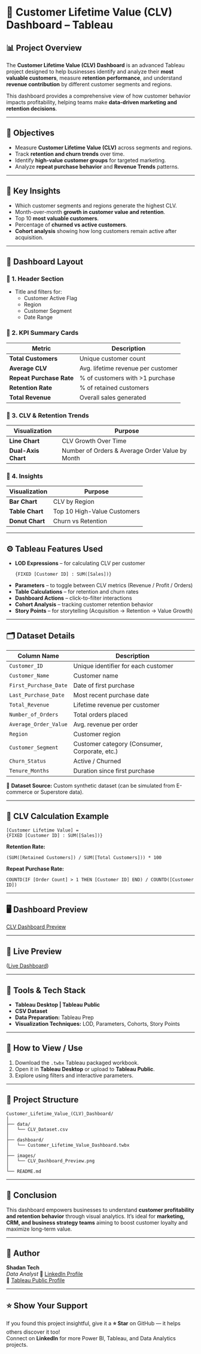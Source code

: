 # 💼 Customer Lifetime Value (CLV) Dashboard – Tableau

## 📊 Project Overview
The **Customer Lifetime Value (CLV) Dashboard** is an advanced Tableau project designed to help businesses identify and analyze their **most valuable customers**, measure **retention performance**, and understand **revenue contribution** by different customer segments and regions.

This dashboard provides a comprehensive view of how customer behavior impacts profitability, helping teams make **data-driven marketing and retention decisions**.

---

## 🎯 Objectives
- Measure **Customer Lifetime Value (CLV)** across segments and regions.  
- Track **retention and churn trends** over time.  
- Identify **high-value customer groups** for targeted marketing.  
- Analyze **repeat purchase behavior** and **Revenue Trends** patterns.

---

## 🧩 Key Insights
- Which customer segments and regions generate the highest CLV.  
- Month-over-month **growth in customer value and retention**.  
- Top 10 **most valuable customers**.  
- Percentage of **churned vs active customers**.  
- **Cohort analysis** showing how long customers remain active after acquisition.

---

## 🧱 Dashboard Layout

### 🔹 1. Header Section
- Title and filters for:
  - Customer Active Flag
  - Region
  - Customer Segment
  - Date Range

### 🔹 2. KPI Summary Cards
| Metric | Description |
|---------|-------------|
| **Total Customers** | Unique customer count |
| **Average CLV** | Avg. lifetime revenue per customer |
| **Repeat Purchase Rate** | % of customers with >1 purchase |
| **Retention Rate** | % of retained customers |
| **Total Revenue** | Overall sales generated |

### 🔹 3. CLV & Retention Trends
| Visualization | Purpose |
|----------------|----------|
| **Line Chart** | CLV Growth Over Time |
| **Dual-Axis Chart** | Number of Orders & Average Order Value by Month |

### 🔹 4. Insights
| Visualization | Purpose |
|----------------|----------|
| **Bar Chart** | CLV by Region |
| **Table Chart** | Top 10 High-Value Customers |
| **Donut Chart** | Churn vs Retention |

---

## ⚙️ Tableau Features Used
- **LOD Expressions** – for calculating CLV per customer  
  ```tableau
  {FIXED [Customer ID] : SUM([Sales])}
  ```
- **Parameters** – to toggle between CLV metrics (Revenue / Profit / Orders)  
- **Table Calculations** – for retention and churn rates  
- **Dashboard Actions** – click-to-filter interactions  
- **Cohort Analysis** – tracking customer retention behavior  
- **Story Points** – for storytelling (Acquisition → Retention → Value Growth)

---

## 🗂️ Dataset Details
| Column Name | Description |
|--------------|--------------|
| `Customer_ID` | Unique identifier for each customer |
| `Customer_Name` | Customer name |
| `First_Purchase_Date` | Date of first purchase |
| `Last_Purchase_Date` | Most recent purchase date |
| `Total_Revenue` | Lifetime revenue per customer |
| `Number_of_Orders` | Total orders placed |
| `Average_Order_Value` | Avg. revenue per order |
| `Region` | Customer region |
| `Customer_Segment` | Customer category (Consumer, Corporate, etc.) |
| `Churn_Status` | Active / Churned |
| `Tenure_Months` | Duration since first purchase |

📁 **Dataset Source:** Custom synthetic dataset (can be simulated from E-commerce or Superstore data).

---

## 🧮 CLV Calculation Example
```tableau
[Customer Lifetime Value] = 
{FIXED [Customer ID] : SUM([Sales])}
```

**Retention Rate:**
```tableau
(SUM([Retained Customers]) / SUM([Total Customers])) * 100
```

**Repeat Purchase Rate:**
```tableau
COUNTD(IF [Order Count] > 1 THEN [Customer ID] END) / COUNTD([Customer ID])
```

---

## 🖥️ Dashboard Preview  
[CLV Dashboard Preview](CLV_Dashboard_Preview.png)

---

## 🔗 Live Preview
([Live Dashboard](https://public.tableau.com/app/profile/shadan.sarfaraz/viz/Customer_Lifetime_Value_Dashboard/CustomerLifetimeValueCLVDashboard?publish=yes))

---

## 🧰 Tools & Tech Stack
- **Tableau Desktop | Tableau Public**  
- **CSV Dataset**  
- **Data Preparation:** Tableau Prep  
- **Visualization Techniques:** LOD, Parameters, Cohorts, Story Points  

---

## 📸 How to View / Use
1. Download the `.twbx` Tableau packaged workbook.  
2. Open it in **Tableau Desktop** or upload to **Tableau Public**.  
3. Explore using filters and interactive parameters.

---

## 📂 Project Structure
```
Customer_Lifetime_Value_(CLV)_Dashboard/
│
├── data/
│   └── CLV_Dataset.csv
│
├── dashboard/
│   └── Customer_Lifetime_Value_Dashboard.twbx
│
├── images/
│   └── CLV_Dashboard_Preview.png
│
└── README.md
```

---

## 🏁 Conclusion
This dashboard empowers businesses to understand **customer profitability and retention behavior** through visual analytics. It’s ideal for **marketing, CRM, and business strategy teams** aiming to boost customer loyalty and maximize long-term value.

---

## 👤 Author
**Shadan Tech**   
_Data Analyst_
🔗 [LinkedIn Profile](http://www.linkedin.com/in/shadantech)  
🔗 [Tableau Public Profile](https://public.tableau.com/app/profile/shadan.sarfaraz/vizzes)

---

## ⭐ Show Your Support

If you found this project insightful, give it a **⭐ Star** on GitHub — it helps others discover it too!  
Connect on **LinkedIn** for more Power BI, Tableau, and Data Analytics projects.